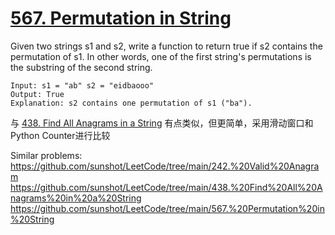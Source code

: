 # [567. Permutation in String](https://leetcode.com/problems/permutation-in-string/)

Given two strings s1 and s2, write a function to return true if s2 contains the permutation of s1. In other words, one of the first string's permutations is the substring of the second string.

```
Input: s1 = "ab" s2 = "eidbaooo"
Output: True
Explanation: s2 contains one permutation of s1 ("ba").
```

与 [438. Find All Anagrams in a String](https://leetcode.com/problems/find-all-anagrams-in-a-string/) 有点类似，但更简单，采用滑动窗口和 Python Counter进行比较

Similar problems:
https://github.com/sunshot/LeetCode/tree/main/242.%20Valid%20Anagram
https://github.com/sunshot/LeetCode/tree/main/438.%20Find%20All%20Anagrams%20in%20a%20String
https://github.com/sunshot/LeetCode/tree/main/567.%20Permutation%20in%20String